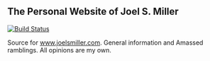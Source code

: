 ## The Personal Website of Joel S. Miller
[![Build Status](http://img.shields.io/travis/esquireofoz/esquireofoz.github.io.svg?style=flat-square)][travis]

[travis]: http://travis-ci.org/esquireofoz/esquireofoz.github.io

Source for www.joelsmiller.com.  General information and Amassed ramblings.  All opinions are my own.
